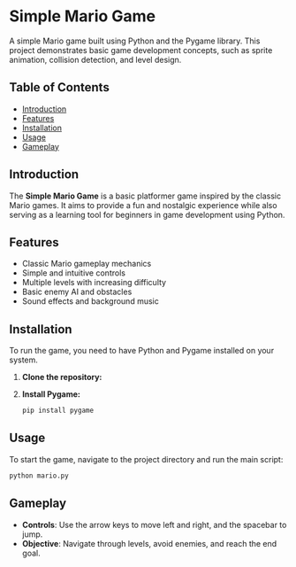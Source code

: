# Simple Mario Game
A simple Mario game built using Python and the Pygame library. This project demonstrates basic game development concepts, such as sprite animation, collision detection, and level design.

## Table of Contents
- [Introduction](#introduction)
- [Features](#features)
- [Installation](#installation)
- [Usage](#usage)
- [Gameplay](#gameplay)


## Introduction

The **Simple Mario Game** is a basic platformer game inspired by the classic Mario games. It aims to provide a fun and nostalgic experience while also serving as a learning tool for beginners in game development using Python.

## Features

- Classic Mario gameplay mechanics
- Simple and intuitive controls
- Multiple levels with increasing difficulty
- Basic enemy AI and obstacles
- Sound effects and background music

## Installation

To run the game, you need to have Python and Pygame installed on your system. 

1. **Clone the repository:**


2. **Install Pygame:**

   ```bash
   pip install pygame
   ```

## Usage

To start the game, navigate to the project directory and run the main script:

```bash
python mario.py
```

## Gameplay

- **Controls**: Use the arrow keys to move left and right, and the spacebar to jump.
- **Objective**: Navigate through levels, avoid enemies, and reach the end goal.


